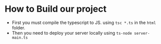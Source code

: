 # How to Build our project
- First you must compile the typescript to JS. using `tsc *.ts`
in the `html` folder.
- Then you need to deploy your server locally using
`ts-node server-main.ts`
